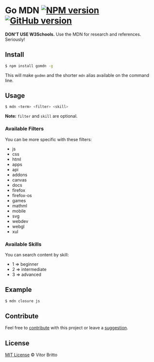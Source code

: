 # Go MDN [![NPM version](https://badge.fury.io/js/gomdn.svg)](http://badge.fury.io/js/gomdn) [![GitHub version](https://badge.fury.io/gh/vitorbritto%2Fgomdn.svg)](http://badge.fury.io/gh/vitorbritto%2Fgomdn)

**DON'T USE W3Schools.** Use the MDN for research and references. Seriously!

## Install

```bash
$ npm install gomdn -g
```

This will make `godmn` and the shorter `mdn` alias available on the command line.

## Usage

```bash
$ mdn <term> <filter> <skill>
```

**Note:** `filter` and `skill` are optional.

### Available Filters

You can be more specific with these filters:

- js
- css
- html
- apps
- api
- addons
- canvas
- docs
- firefox
- firefox-os
- games
- mathml
- mobile
- svg
- webdev
- webgl
- xul

### Available Skills

You can search content by skill:

- 1 => beginner
- 2 => intermediate
- 3 => advanced


## Example

```bash
$ mdn closure js
```


## Contribute

Feel free to [contribute](https://github.com/vitorbritto/gomdn/pulls) with this project or leave a [suggestion](https://github.com/vitorbritto/gomdn/issues).


## License

[MIT License](http://vitorbritto.mit-license.org/) © Vitor Britto
